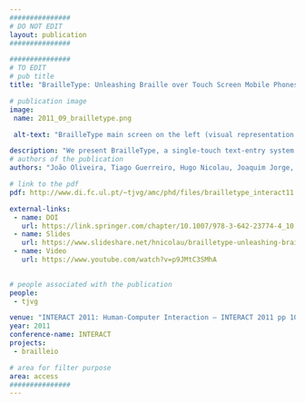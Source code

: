 ```yaml
---
###############
# DO NOT EDIT
layout: publication
###############

###############
# TO EDIT
# pub title
title: "BrailleType: Unleashing Braille over Touch Screen Mobile Phones"

# publication image
image:
 name: 2011_09_brailletype.png

 alt-text: "BrailleType main screen on the left (visual representation of the six target zones was added for illustration). Middle screen shows the letter ‘r’ marked and ready to be accepted. The image on the right shows a user writing the letter ‘r’ with BrailleType."

description: "We present BrailleType, a single-touch text-entry system for touch screen devices. BrailleType allows the blind user to enter text as if he was writing Braille using the traditional 6-dot matrix code. We performed a user study with fifteen blind subjects, to assess this method’s performance against Apple’s VoiceOver approach. BrailleType although slower, was significantly easier and less error prone" 
# authors of the publication
authors: "João Oliveira, Tiago Guerreiro, Hugo Nicolau, Joaquim Jorge, and Daniel Gonçalves"

# link to the pdf
pdf: http://www.di.fc.ul.pt/~tjvg/amc/phd/files/brailletype_interact11.pdf

external-links:
 - name: DOI
   url: https://link.springer.com/chapter/10.1007/978-3-642-23774-4_10
 - name: Slides
   url: https://www.slideshare.net/hnicolau/brailletype-unleashing-braille-over-touch-screen-mobile-phones
 - name: Video
   url: https://www.youtube.com/watch?v=p9JMtC3SMhA

 
# people associated with the publication
people:
 - tjvg

venue: "INTERACT 2011: Human-Computer Interaction – INTERACT 2011 pp 100-107"
year: 2011
conference-name: INTERACT
projects:
 - brailleio

# area for filter purpose
area: access
###############
---
```

